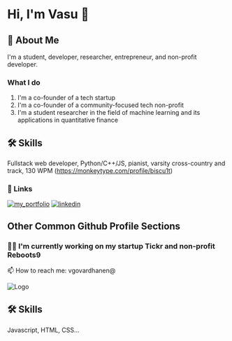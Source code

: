 
# Hi, I'm Vasu 👋


## 🚀 About Me
I'm a student, developer, researcher, entrepreneur, and non-profit developer.

### What I do
1. I'm a co-founder of a tech startup
2. I'm a co-founder of a community-focused tech non-profit
3. I'm a student researcher in the field of machine learning and its applications in quantitative finance


## 🛠 Skills
Fullstack web developer, Python/C++/JS, pianist, varsity cross-country and track, 130 WPM (https://monkeytype.com/profile/biscu1t)



### 🔗 Links
[![my_portfolio](https://img.shields.io/badge/my_portfolio-000?style=for-the-badge&logo=ko-fi&logoColor=white)](https://www.vasugov.com)
[![linkedin](https://img.shields.io/badge/linkedin-0A66C2?style=for-the-badge&logo=linkedin&logoColor=white)](https://www.linkedin.com/in/vasudevan-govardhanen-48204827a/)




## Other Common Github Profile Sections
### 👩‍💻 I'm currently working on my startup Tickr and non-profit Reboots9

📫 How to reach me: vgovardhanen@



![Logo](https://simpleicons.org/icons/codechef.svg)


## 🛠 Skills
Javascript, HTML, CSS...

